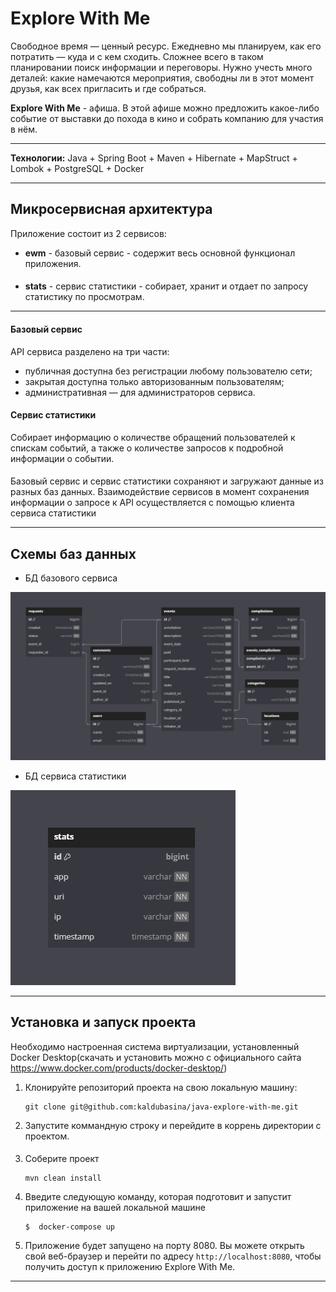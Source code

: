 # Explore With Me
Свободное время — ценный ресурс. Ежедневно мы планируем, как его потратить — куда и с кем сходить. 
Сложнее всего в таком планировании поиск информации и переговоры. Нужно учесть много деталей: 
какие намечаются мероприятия, свободны ли в этот момент друзья, как всех пригласить и где собраться.

**Explore With Me** - афиша. В этой афише можно предложить какое-либо событие от выставки 
до похода в кино и собрать компанию для участия в нём.

---

**Технологии:** Java + Spring Boot + Maven + Hibernate + MapStruct + Lombok + PostgreSQL + Docker

---

## Микросервисная архитектура
Приложение состоит из 2 сервисов:
- **ewm** - базовый сервис - содержит весь основной функционал приложения.
####
- **stats** - сервис статистики - собирает, хранит и отдает по запросу статистику по просмотрам.

---

#### Базовый сервис
API сервиса разделено на три части:
- публичная доступна без регистрации любому пользователю сети;
- закрытая доступна только авторизованным пользователям;
- административная — для администраторов сервиса.

####

#### Сервис статистики
Собирает информацию о количестве обращений пользователей к спискам событий, а также о количестве запросов
к подробной информации о событии.

####

Базовый сервис и сервис статистики сохраняют и загружают данные из разных баз данных. 
Взаимодействие сервисов в момент сохранения информации о запросе к API осуществляется с помощью клиента сервиса статистики

---

## Схемы баз данных
- БД базового сервиса

![ewm-scheme.png](ewm-scheme.png)
- БД сервиса статистики

![stats-scheme.png](stats-scheme.png)

---

## Установка и запуск проекта
Необходимо настроенная система виртуализации, установленный Docker Desktop(скачать и установить можно
с официального сайта https://www.docker.com/products/docker-desktop/)

1. Клонируйте репозиторий проекта на свою локальную машину:
   ```
   git clone git@github.com:kaldubasina/java-explore-with-me.git
   ```
2. Запустите коммандную строку и перейдите в коррень директории с проектом.
####
3. Соберите проект
   ```
   mvn clean install
   ```
4. Введите следующую команду, которая подготовит и запустит приложение на вашей локальной машине
   ```
   $  docker-compose up
   ```
5. Приложение будет запущено на порту 8080. Вы можете открыть свой веб-браузер и перейти
   по адресу `http://localhost:8080`, чтобы получить доступ к приложению Explore With Me.

---